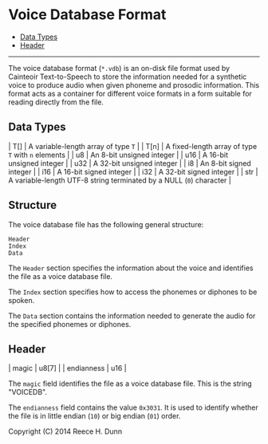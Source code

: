 # Voice Database Format

- [Data Types](#data-types)
- [Header](#header)

-----

The voice database format (`*.vdb`) is an on-disk file format used by Cainteoir
Text-to-Speech to store the information needed for a synthetic voice to produce
audio when given phoneme and prosodic information. This format acts as a container
for different voice formats in a form suitable for reading directly from the file.

## Data Types

| T[]  | A variable-length array of type `T` |
| T[n] | A fixed-length array of type `T` with `n` elements |
| u8   | An 8-bit unsigned integer |
| u16  | A 16-bit unsigned integer |
| u32  | A 32-bit unsigned integer |
| i8   | An 8-bit signed integer |
| i16  | A 16-bit signed integer |
| i32  | A 32-bit signed integer |
| str  | A variable-length UTF-8 string terminated by a NULL (`0`) character |

## Structure

The voice database file has the following general structure:

	Header
	Index
	Data

The `Header` section specifies the information about the voice and identifies
the file as a voice database file.

The `Index` section specifies how to access the phonemes or diphones to be spoken.

The `Data` section contains the information needed to generate the audio for the
specified phonemes or diphones.

## Header

| magic          | u8[7] |
| endianness     | u16   |

The `magic` field identifies the file as a voice database file. This is the
string "VOICEDB".

The `endianness` field contains the value `0x3031`. It is used to identify
whether the file is in little endian (`10`) or big endian (`01`) order.

Copyright (C) 2014 Reece H. Dunn
